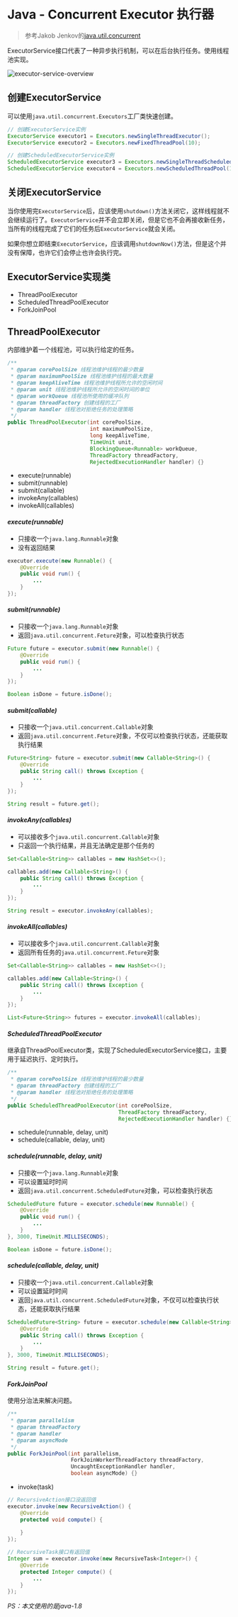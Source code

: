 # Java - Concurrent Executor 执行器

> 参考Jakob Jenkov的[java.util.concurrent](http://tutorials.jenkov.com/java-util-concurrent/index.html)

ExecutorService接口代表了一种异步执行机制，可以在后台执行任务。使用线程池实现。

![executor-service-overview](executor-service-overview.png)

## 创建ExecutorService

可以使用`java.util.concurrent.Executors`工厂类快速创建。

```java
// 创建ExecutorService实例
ExecutorService executor1 = Executors.newSingleThreadExecutor();
ExecutorService executor2 = Executors.newFixedThreadPool(10);

// 创建ScheduledExecutorService实例
ScheduledExecutorService executor3 = Executors.newSingleThreadScheduledExecutor();
ScheduledExecutorService executor4 = Executors.newScheduledThreadPool(10);
```

## 关闭ExecutorService

当你使用完`ExecutorService`后，应该使用`shutdown()`方法关闭它，这样线程就不会继续运行了。`ExecutorService`并不会立即关闭，但是它也不会再接收新任务，当所有的线程完成了它们的任务后`ExecutorService`就会关闭。

如果你想立即结束`ExecutorService`，应该调用`shutdownNow()`方法，但是这个并没有保障，也许它们会停止也许会执行完。


## ExecutorService实现类

- ThreadPoolExecutor
- ScheduledThreadPoolExecutor
- ForkJoinPool

## ThreadPoolExecutor

内部维护着一个线程池，可以执行给定的任务。

```java
/**
 * @param corePoolSize 线程池维护线程的最少数量
 * @param maximumPoolSize 线程池维护线程的最大数量
 * @param keepAliveTime 线程池维护线程所允许的空闲时间
 * @param unit 线程池维护线程所允许的空闲时间的单位
 * @param workQueue 线程池所使用的缓冲队列
 * @param threadFactory 创建线程的工厂
 * @param handler 线程池对拒绝任务的处理策略
 */
public ThreadPoolExecutor(int corePoolSize,
                          int maximumPoolSize,
                          long keepAliveTime,
                          TimeUnit unit,
                          BlockingQueue<Runnable> workQueue,
                          ThreadFactory threadFactory,
                          RejectedExecutionHandler handler) {}
```

- execute(runnable)
- submit(runnable)
- submit(callable)
- invokeAny(callables)
- invokeAll(callables)

#### *execute(runnable)*

- 只接收一个`java.lang.Runnable`对象
- 没有返回结果

```java
executor.execute(new Runnable() {
    @Override
    public void run() {
        ...
    }
});
```

#### *submit(runnable)*

- 只接收一个`java.lang.Runnable`对象
- 返回`java.util.concurrent.Feture`对象，可以检查执行状态

```java
Future future = executor.submit(new Runnable() {
    @Override
    public void run() {
        ...
    }
});

Boolean isDone = future.isDone();
```

#### *submit(callable)*

- 只接收一个`java.util.concurrent.Callable`对象
- 返回`java.util.concurrent.Feture`对象，不仅可以检查执行状态，还能获取执行结果

```java
Future<String> future = executor.submit(new Callable<String>() {
    @Override
    public String call() throws Exception {
        ...
    }
});

String result = future.get();
```

#### *invokeAny(callables)*

- 可以接收多个`java.util.concurrent.Callable`对象
- 只返回一个执行结果，并且无法确定是那个任务的

```java
Set<Callable<String>> callables = new HashSet<>();

callables.add(new Callable<String>() {
    public String call() throws Exception {
        ...
    }
});

String result = executor.invokeAny(callables);
```

#### *invokeAll(callables)*

- 可以接收多个`java.util.concurrent.Callable`对象
- 返回所有任务的`java.util.concurrent.Feture`对象

```java
Set<Callable<String>> callables = new HashSet<>();

callables.add(new Callable<String>() {
    public String call() throws Exception {
        ...
    }
});

List<Future<String>> futures = executor.invokeAll(callables);
```

#### *ScheduledThreadPoolExecutor*

继承自ThreadPoolExecutor类，实现了ScheduledExecutorService接口，主要用于延迟执行、定时执行。

```java
/**
 * @param corePoolSize 线程池维护线程的最少数量
 * @param threadFactory 创建线程的工厂
 * @param handler 线程池对拒绝任务的处理策略
 */
public ScheduledThreadPoolExecutor(int corePoolSize,
                                   ThreadFactory threadFactory,
                                   RejectedExecutionHandler handler) {}
```

- schedule(runnable, delay, unit)
- schedule(callable, delay, unit)

#### *schedule(runnable, delay, unit)*

- 只接收一个`java.lang.Runnable`对象
- 可以设置延时时间
- 返回`java.util.concurrent.ScheduledFuture`对象，可以检查执行状态

```java
ScheduledFuture future = executor.schedule(new Runnable() {
    @Override
    public void run() {
        ...
    }
}, 3000, TimeUnit.MILLISECONDS);

Boolean isDone = future.isDone();
```

#### *schedule(callable, delay, unit)*

- 只接收一个`java.util.concurrent.Callable`对象
- 可以设置延时时间
- 返回`java.util.concurrent.ScheduledFuture`对象，不仅可以检查执行状态，还能获取执行结果

```java
ScheduledFuture<String> future = executor.schedule(new Callable<String>() {
    @Override
    public String call() throws Exception {
        ...
    }
}, 3000, TimeUnit.MILLISECONDS);

String result = future.get();
```

#### *ForkJoinPool*

使用分治法来解决问题。

```java
/**
 * @param parallelism 
 * @param threadFactory 
 * @param handler 
 * @param asyncMode 
 */
public ForkJoinPool(int parallelism,
                    ForkJoinWorkerThreadFactory threadFactory,
                    UncaughtExceptionHandler handler,
                    boolean asyncMode) {}
```

- invoke(task)

```java
// RecursiveAction接口没返回值
executor.invoke(new RecursiveAction() {
    @Override
    protected void compute() {
        
    }
});

// RecursiveTask接口有返回值
Integer sum = executor.invoke(new RecursiveTask<Integer>() {
    @Override
    protected Integer compute() {
        ...
    }
});
```

*PS：本文使用的是java-1.8*